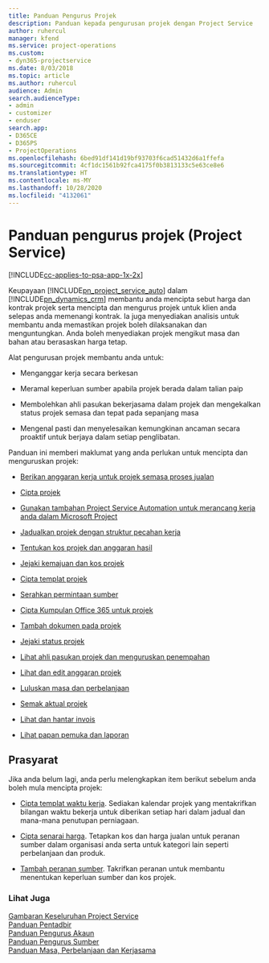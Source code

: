 ```yaml
---
title: Panduan Pengurus Projek
description: Panduan kepada pengurusan projek dengan Project Service
author: ruhercul
manager: kfend
ms.service: project-operations
ms.custom:
- dyn365-projectservice
ms.date: 8/03/2018
ms.topic: article
ms.author: ruhercul
audience: Admin
search.audienceType:
- admin
- customizer
- enduser
search.app:
- D365CE
- D365PS
- ProjectOperations
ms.openlocfilehash: 6bed91df141d19bf93703f6cad51432d6a1ffefa
ms.sourcegitcommit: 4cf1dc1561b92fca4175f0b3813133c5e63ce8e6
ms.translationtype: HT
ms.contentlocale: ms-MY
ms.lasthandoff: 10/28/2020
ms.locfileid: "4132061"
---
```

# <a name="project-manager-guide-project-service"></a>Panduan pengurus projek (Project Service)

[!INCLUDE[cc-applies-to-psa-app-1x-2x](../includes/cc-applies-to-psa-app-1x-2x.md)]

Keupayaan [!INCLUDE[pn_project_service_auto](../includes/pn-project-service-auto.md)] dalam [!INCLUDE[pn_dynamics_crm](../includes/pn-dynamics-crm.md)] membantu anda mencipta sebut harga dan kontrak projek serta mencipta dan mengurus projek untuk klien anda selepas anda memenangi kontrak. Ia juga menyediakan analisis untuk membantu anda memastikan projek boleh dilaksanakan dan menguntungkan. Anda boleh menyediakan projek mengikut masa dan bahan atau berasaskan harga tetap.  
  
 Alat pengurusan projek membantu anda untuk:  
  
-   Menganggar kerja secara berkesan  
  
-   Meramal keperluan sumber apabila projek berada dalam talian paip  
  
-   Membolehkan ahli pasukan bekerjasama dalam projek dan mengekalkan status projek semasa dan tepat pada sepanjang masa  
  
-   Mengenal pasti dan menyelesaikan kemungkinan ancaman secara proaktif untuk berjaya dalam setiap penglibatan.  
  
Panduan ini memberi maklumat yang anda perlukan untuk mencipta dan menguruskan projek:  
  
-   [Berikan anggaran kerja untuk projek semasa proses jualan](../psa/provide-estimates-project-during-sales-process.md)  
  
-   [Cipta projek](../psa/create-project.md)  
  
-   [Gunakan tambahan Project Service Automation untuk merancang kerja anda dalam Microsoft Project](../psa/add-plan-work-microsoft-project.md)  
  
-   [Jadualkan projek dengan struktur pecahan kerja](../psa/schedule-project-work-breakdown-structure.md)  
  
-   [Tentukan kos projek dan anggaran hasil](../psa/determine-project-cost-revenue-estimates.md)  
  
-   [Jejaki kemajuan dan kos projek](../psa/track-project-progress-cost.md)  
  
-   [Cipta templat projek](../psa/create-project-template.md)  
  
-   [Serahkan permintaan sumber](../psa/submit-resource-requests.md)  
  
-   [Cipta Kumpulan Office 365 untuk projek](../psa/create-office-365-group-project.md)  
  
-   [Tambah dokumen pada projek](../psa/add-documents-project.md)  
  
-   [Jejaki status projek](../psa/track-project-status.md)  
  
-   [Lihat ahli pasukan projek dan menguruskan penempahan](../psa/view-project-team-members-manage-bookings.md)  
  
-   [Lihat dan edit anggaran projek](../psa/view-edit-project-estimates.md)  
  
-   [Luluskan masa dan perbelanjaan](../psa/approve-time-expenses.md)  
  
-   [Semak aktual projek](../psa/review-project-actuals.md)  
  
-   [Lihat dan hantar invois](../psa/view-send-invoices.md)  
  
-   [Lihat papan pemuka dan laporan](../psa/view-dashboards-reports.md)  
  
## <a name="prerequisites"></a>Prasyarat  
 Jika anda belum lagi, anda perlu melengkapkan item berikut sebelum anda boleh mula mencipta projek:  
  
-   [Cipta templat waktu kerja](../psa/create-work-hours-template.md). Sediakan kalendar projek yang mentakrifkan bilangan waktu bekerja untuk diberikan setiap hari dalam jadual dan mana-mana penutupan perniagaan.  
  
-   [Cipta senarai harga](../psa/create-price-list.md). Tetapkan kos dan harga jualan untuk peranan sumber dalam organisasi anda serta untuk kategori lain seperti perbelanjaan dan produk.  
  
-   [Tambah peranan sumber](../psa/add-resource-roles.md). Takrifkan peranan untuk membantu menentukan keperluan sumber dan kos projek.  
  
### <a name="see-also"></a>Lihat Juga  
 [Gambaran Keseluruhan Project Service](../psa/overview.md)   
 [Panduan Pentadbir](../psa/admin-guide.md)   
 [Panduan Pengurus Akaun](../psa/account-manager-guide.md)   
 [Panduan Pengurus Sumber](../psa/resource-manager-guide.md)   
 [Panduan Masa, Perbelanjaan dan Kerjasama](../psa/time-expense-collaboration-guide.md)

